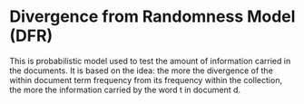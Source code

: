 # Divergence from Randomness Model (DFR)
This is probabilistic model used to test the amount of information carried in the documents. It is based on the idea: the more the divergence of the within document term frequency from
its frequency within the collection, the more the information carried by the word t in document d.
